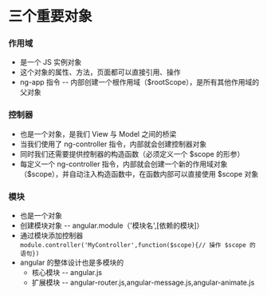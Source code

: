 # 三个重要对象
### 作用域
- 是一个 JS 实例对象
- 这个对象的属性、方法，页面都可以直接引用、操作
- ng-app 指令 -- 内部创建一个根作用域（$rootScope），是所有其他作用域的父对象

### 控制器
- 也是一个对象，是我们 View 与 Model 之间的桥梁
- 当我们使用了 ng-controller 指令，内部就会创建控制器对象
- 同时我们还需要提供控制器的构造函数（必须定义一个 $scope 的形参）
- 每定义一个 ng-controller 指令，内部就会创建一个新的作用域对象（$scope），并自动注入构造函数中，在函数内部可以直接使用 $scope 对象

### 模块
- 也是一个对象
- 创建模块对象 -- angular.module（'模块名',[依赖的模块]）
- 通过模块添加控制器
	`module.controller('MyController',function($scope){// 操作 $scope 的语句})`
- angular 的整体设计也是多模块的
	- 核心模块 -- angular.js
	- 扩展模块 -- angular-router.js,angular-message.js,angular-animate.js